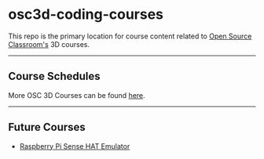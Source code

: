 # osc3d-coding-courses

This repo is the primary location for course content related to [Open Source Classroom's](https://osc3d.com) 3D courses.

------------
Course Schedules
------------

More OSC 3D Courses can be found [here](https://osc3d.com/maker-space-classes).

------------
Future Courses
------------
* [Raspberry Pi Sense HAT Emulator](https://opensource.com/life/16/9/coding-raspberry-pi-web-emulator)